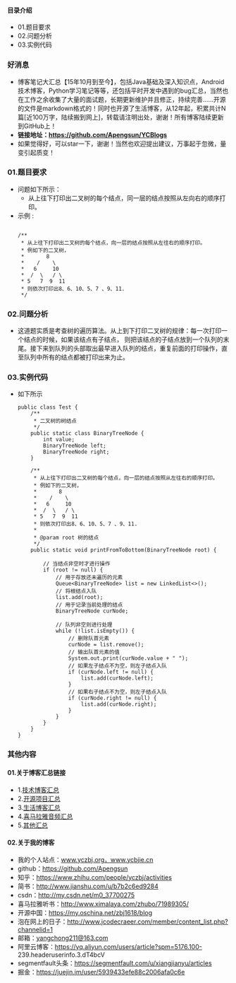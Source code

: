 #### 目录介绍
- 01.题目要求
- 02.问题分析
- 03.实例代码



### 好消息
- 博客笔记大汇总【15年10月到至今】，包括Java基础及深入知识点，Android技术博客，Python学习笔记等等，还包括平时开发中遇到的bug汇总，当然也在工作之余收集了大量的面试题，长期更新维护并且修正，持续完善……开源的文件是markdown格式的！同时也开源了生活博客，从12年起，积累共计N篇[近100万字，陆续搬到网上]，转载请注明出处，谢谢！所有博客陆续更新到GitHub上！
- **链接地址：https://github.com/Apengsun/YCBlogs**
- 如果觉得好，可以star一下，谢谢！当然也欢迎提出建议，万事起于忽微，量变引起质变！






### 01.题目要求
- 问题如下所示：
    - 从上往下打印出二叉树的每个结点，同一层的结点按照从左向右的顺序打印。
- 示例 :
    ```

    /**
     * 从上往下打印出二叉树的每个结点，向一层的结点按照从左往右的顺序打印。
     * 例如下的二叉树，
     *       8
     *    /    \
     *   6     10
     *  /  \   / \
     * 5   7  9  11
     * 则依次打印出8、6、10、5、7 、9、11.
     */
    ```




### 02.问题分析
- 这道题实质是考查树的遍历算法。从上到下打印二叉树的规律：每一次打印一个结点的时候，如果该结点有子结点， 则把该结点的子结点放到一个队列的末尾。接下来到队列的头部取出最早进入队列的结点，重复前面的打印操作，直至队列中所有的结点都被打印出来为止。


### 03.实例代码
- 如下所示
    ```
    public class Test {
        /**
         * 二叉树的树结点
         */
        public static class BinaryTreeNode {
            int value;
            BinaryTreeNode left;
            BinaryTreeNode right;
        }
    
        /**
         * 从上往下打印出二叉树的每个结点，向一层的结点按照从左往右的顺序打印。
         * 例如下的二叉树，
         *       8
         *    /    \
         *   6     10
         *  /  \   / \
         * 5   7  9  11
         * 则依次打印出8、6、10、5、7 、9、11.
         *
         * @param root 树的结点
         */
        public static void printFromToBottom(BinaryTreeNode root) {
    
            // 当结点非空时才进行操作
            if (root != null) {
                // 用于存放还未遍历的元素
                Queue<BinaryTreeNode> list = new LinkedList<>();
                // 将根结点入队
                list.add(root);
                // 用于记录当前处理的结点
                BinaryTreeNode curNode;
    
                // 队列非空则进行处理
                while (!list.isEmpty()) {
                    // 删除队首元素
                    curNode = list.remove();
                    // 输出队首元素的值
                    System.out.print(curNode.value + " ");
                    // 如果左子结点不为空，则左子结点入队
                    if (curNode.left != null) {
                        list.add(curNode.left);
                    }
                    // 如果右子结点不为空，则左子结点入队
                    if (curNode.right != null) {
                        list.add(curNode.right);
                    }
                }
            }
        }
    }
    ```






### 其他内容
#### 01.关于博客汇总链接
- 1.[技术博客汇总](https://www.jianshu.com/p/614cb839182c)
- 2.[开源项目汇总](https://blog.csdn.net/m0_37700275/article/details/80863574)
- 3.[生活博客汇总](https://blog.csdn.net/m0_37700275/article/details/79832978)
- 4.[喜马拉雅音频汇总](https://www.jianshu.com/p/f665de16d1eb)
- 5.[其他汇总](https://www.jianshu.com/p/53017c3fc75d)



#### 02.关于我的博客
- 我的个人站点：www.yczbj.org，www.ycbjie.cn
- github：https://github.com/Apengsun
- 知乎：https://www.zhihu.com/people/yczbj/activities
- 简书：http://www.jianshu.com/u/b7b2c6ed9284
- csdn：http://my.csdn.net/m0_37700275
- 喜马拉雅听书：http://www.ximalaya.com/zhubo/71989305/
- 开源中国：https://my.oschina.net/zbj1618/blog
- 泡在网上的日子：http://www.jcodecraeer.com/member/content_list.php?channelid=1
- 邮箱：yangchong211@163.com
- 阿里云博客：https://yq.aliyun.com/users/article?spm=5176.100- 239.headeruserinfo.3.dT4bcV
- segmentfault头条：https://segmentfault.com/u/xiangjianyu/articles
- 掘金：https://juejin.im/user/5939433efe88c2006afa0c6e










